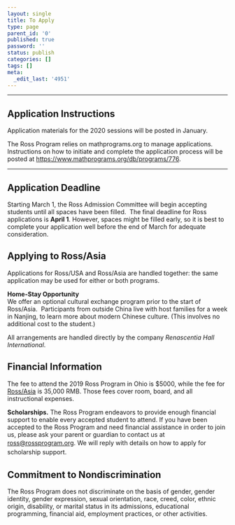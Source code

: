 ```yaml
---
layout: single
title: To Apply
type: page
parent_id: '0'
published: true
password: ''
status: publish
categories: []
tags: []
meta:
  _edit_last: '4951'
---
```

<hr />
<h2>Application Instructions</h2>
<p>Application materials for the 2020 sessions will be posted in January. </p>
<p>The Ross Program relies on mathprograms.org to manage applications. Instructions on how to initiate and complete the application process will be posted at <a href="https://www.mathprograms.org/db/programs/776">https://www.mathprograms.org/db/programs/776</a>.</p>
<hr />
<h2>Application Deadline</h2>
<p>Starting March 1, the Ross Admission Committee will begin accepting students until all spaces have been filled.  The final deadline for Ross applications is <strong>April 1</strong>. However, spaces might be filled early, so it is best to complete your application well before the end of March for adequate consideration.</p>
<h2>Applying to Ross/Asia</h2>
<p>Applications for Ross/USA and Ross/Asia are handled together: the same application may be used for either or both programs.</p>
<p><strong>Home-Stay Opportunity</strong><br />
We offer an optional cultural exchange program prior to the start of Ross/Asia.  Participants from outside China live with host families for a week in Nanjing, to learn more about modern Chinese culture. (This involves no additional cost to the student.)</p>
<p>All arrangements are handled directly by the company <em>Renascentia Hall International</em>.</p>
<h2>Financial Information</h2>
<p>The fee to attend the 2019 Ross Program in Ohio is $5000, while the fee for <a href="http://www.rossmathasia.org/luosi2/index.php?lang=en" target="_blank" rel="noopener">Ross/Asia</a> is 35,000 RMB. Those fees cover room, board, and all instructional expenses.</p>
<p><b>Scholarships.</b> The Ross Program endeavors to provide enough financial support to enable every accepted student to attend. If you have been accepted to the Ross Program and need financial assistance in order to join us, please ask your parent or guardian to contact us at <span style="line-height: 1.5em;"><a href="mailto:ross@rossprogram.org">ross@rossprogram.org</a></span><span style="line-height: 1.5em;">. We will reply with details on how to apply for scholarship support.</span></p>
<h2>Commitment to Nondiscrimination</h2>
<p>The Ross Program does not discriminate on the basis of gender, gender identity, gender expression, sexual orientation, race, creed, color, ethnic origin, disability, or marital status in its admissions, educational programming, financial aid, employment practices, or other activities.</p>
